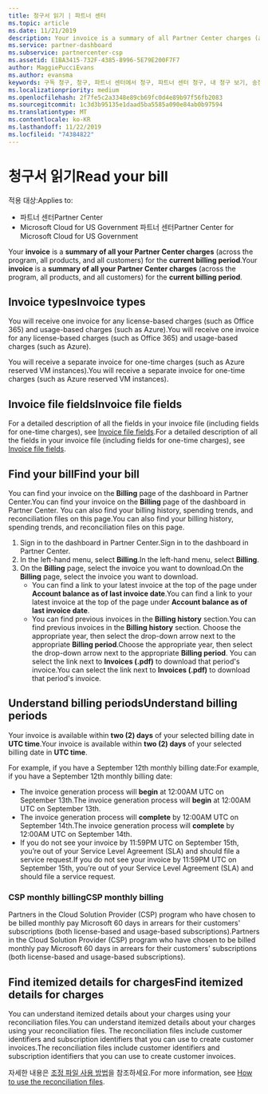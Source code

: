 ```yaml
---
title: 청구서 읽기 | 파트너 센터
ms.topic: article
ms.date: 11/21/2019
description: Your invoice is a summary of all Partner Center charges (across the program, products, and customers) for the current monthly period.
ms.service: partner-dashboard
ms.subservice: partnercenter-csp
ms.assetid: E1BA3415-732F-4385-8996-5E79E200F7F7
author: MaggiePucciEvans
ms.author: evansma
keywords: 구독 청구, 청구, 파트너 센터에서 청구, 파트너 센터 청구, 내 청구 보기, 송장, 파트너 센터 송장, CSP 송장, 내 청구서 위치
ms.localizationpriority: medium
ms.openlocfilehash: 2f7fe5c2a3348e89cb69fc0d4e89b97f56fb2083
ms.sourcegitcommit: 1c3d3b95135e1daad5ba5585a090e84ab0b97594
ms.translationtype: MT
ms.contentlocale: ko-KR
ms.lasthandoff: 11/22/2019
ms.locfileid: "74384822"
---
```

# <a name="read-your-bill"></a><span data-ttu-id="7862e-104">청구서 읽기</span><span class="sxs-lookup"><span data-stu-id="7862e-104">Read your bill</span></span>

<span data-ttu-id="7862e-105">적용 대상:</span><span class="sxs-lookup"><span data-stu-id="7862e-105">Applies to:</span></span>

- <span data-ttu-id="7862e-106">파트너 센터</span><span class="sxs-lookup"><span data-stu-id="7862e-106">Partner Center</span></span>
- <span data-ttu-id="7862e-107">Microsoft Cloud for US Government 파트너 센터</span><span class="sxs-lookup"><span data-stu-id="7862e-107">Partner Center for Microsoft Cloud for US Government</span></span>

<span data-ttu-id="7862e-108">Your **invoice** is a **summary of all your Partner Center charges** (across the program, all products, and all customers) for the **current billing period**.</span><span class="sxs-lookup"><span data-stu-id="7862e-108">Your **invoice** is a **summary of all your Partner Center charges** (across the program, all products, and all customers) for the **current billing period**.</span></span>

## <a name="invoice-types"></a><span data-ttu-id="7862e-109">Invoice types</span><span class="sxs-lookup"><span data-stu-id="7862e-109">Invoice types</span></span>

<span data-ttu-id="7862e-110">You will receive one invoice for any license-based charges (such as Office 365) and usage-based charges (such as Azure).</span><span class="sxs-lookup"><span data-stu-id="7862e-110">You will receive one invoice for any license-based charges (such as Office 365) and usage-based charges (such as Azure).</span></span>

<span data-ttu-id="7862e-111">You will receive a separate invoice for one-time charges (such as Azure reserved VM instances).</span><span class="sxs-lookup"><span data-stu-id="7862e-111">You will receive a separate invoice for one-time charges (such as Azure reserved VM instances).</span></span>

## <a name="invoice-file-fields"></a><span data-ttu-id="7862e-112">Invoice file fields</span><span class="sxs-lookup"><span data-stu-id="7862e-112">Invoice file fields</span></span>

<span data-ttu-id="7862e-113">For a detailed description of all the fields in your invoice file (including fields for one-time charges), see [Invoice file fields](invoice-file.md).</span><span class="sxs-lookup"><span data-stu-id="7862e-113">For a detailed description of all the fields in your invoice file (including fields for one-time charges), see [Invoice file fields](invoice-file.md).</span></span>

## <a name="find-your-bill"></a><span data-ttu-id="7862e-114">Find your bill</span><span class="sxs-lookup"><span data-stu-id="7862e-114">Find your bill</span></span>

<span data-ttu-id="7862e-115">You can find your invoice on the **Billing** page of the dashboard in Partner Center.</span><span class="sxs-lookup"><span data-stu-id="7862e-115">You can find your invoice on the **Billing** page of the dashboard in Partner Center.</span></span> <span data-ttu-id="7862e-116">You can also find your billing history, spending trends, and reconciliation files on this page.</span><span class="sxs-lookup"><span data-stu-id="7862e-116">You can also find your billing history, spending trends, and reconciliation files on this page.</span></span>

1. <span data-ttu-id="7862e-117">Sign in to the dashboard in Partner Center.</span><span class="sxs-lookup"><span data-stu-id="7862e-117">Sign in to the dashboard in Partner Center.</span></span>
2. <span data-ttu-id="7862e-118">In the left-hand menu, select **Billing**.</span><span class="sxs-lookup"><span data-stu-id="7862e-118">In the left-hand menu, select **Billing**.</span></span>
3. <span data-ttu-id="7862e-119">On the **Billing** page, select the invoice you want to download.</span><span class="sxs-lookup"><span data-stu-id="7862e-119">On the **Billing** page, select the invoice you want to download.</span></span>
    - <span data-ttu-id="7862e-120">You can find a link to your latest invoice at the top of the page under **Account balance as of last invoice date**.</span><span class="sxs-lookup"><span data-stu-id="7862e-120">You can find a link to your latest invoice at the top of the page under **Account balance as of last invoice date**.</span></span>
    - <span data-ttu-id="7862e-121">You can find previous invoices in the **Billing history** section.</span><span class="sxs-lookup"><span data-stu-id="7862e-121">You can find previous invoices in the **Billing history** section.</span></span> <span data-ttu-id="7862e-122">Choose the appropriate year, then select the drop-down arrow next to the appropriate **Billing period**.</span><span class="sxs-lookup"><span data-stu-id="7862e-122">Choose the appropriate year, then select the drop-down arrow next to the appropriate **Billing period**.</span></span> <span data-ttu-id="7862e-123">You can select the link next to **Invoices (.pdf)** to download that period's invoice.</span><span class="sxs-lookup"><span data-stu-id="7862e-123">You can select the link next to **Invoices (.pdf)** to download that period's invoice.</span></span>

## <a name="understand-billing-periods"></a><span data-ttu-id="7862e-124">Understand billing periods</span><span class="sxs-lookup"><span data-stu-id="7862e-124">Understand billing periods</span></span>

<span data-ttu-id="7862e-125">Your invoice is available within **two (2) days** of your selected billing date in **UTC time**.</span><span class="sxs-lookup"><span data-stu-id="7862e-125">Your invoice is available within **two (2) days** of your selected billing date in **UTC time**.</span></span>

<span data-ttu-id="7862e-126">For example, if you have a September 12th monthly billing date:</span><span class="sxs-lookup"><span data-stu-id="7862e-126">For example, if you have a September 12th monthly billing date:</span></span>

- <span data-ttu-id="7862e-127">The invoice generation process will **begin** at 12:00AM UTC on September 13th.</span><span class="sxs-lookup"><span data-stu-id="7862e-127">The invoice generation process will **begin** at 12:00AM UTC on September 13th.</span></span>
- <span data-ttu-id="7862e-128">The invoice generation process will **complete** by 12:00AM UTC on September 14th.</span><span class="sxs-lookup"><span data-stu-id="7862e-128">The invoice generation process will **complete** by 12:00AM UTC on September 14th.</span></span>
- <span data-ttu-id="7862e-129">If you do not see your invoice by 11:59PM UTC on September 15th, you’re out of your Service Level Agreement (SLA) and should file a service request.</span><span class="sxs-lookup"><span data-stu-id="7862e-129">If you do not see your invoice by 11:59PM UTC on September 15th, you’re out of your Service Level Agreement (SLA) and should file a service request.</span></span>

### <a name="csp-monthly-billing"></a><span data-ttu-id="7862e-130">CSP monthly billing</span><span class="sxs-lookup"><span data-stu-id="7862e-130">CSP monthly billing</span></span>

<span data-ttu-id="7862e-131">Partners in the Cloud Solution Provider (CSP) program who have chosen to be billed monthly pay Microsoft 60 days in arrears for their customers' subscriptions (both license-based and usage-based subscriptions).</span><span class="sxs-lookup"><span data-stu-id="7862e-131">Partners in the Cloud Solution Provider (CSP) program who have chosen to be billed monthly pay Microsoft 60 days in arrears for their customers' subscriptions (both license-based and usage-based subscriptions).</span></span>

## <a name="find-itemized-details-for-charges"></a><span data-ttu-id="7862e-132">Find itemized details for charges</span><span class="sxs-lookup"><span data-stu-id="7862e-132">Find itemized details for charges</span></span>

<span data-ttu-id="7862e-133">You can understand itemized details about your charges using your reconciliation files.</span><span class="sxs-lookup"><span data-stu-id="7862e-133">You can understand itemized details about your charges using your reconciliation files.</span></span> <span data-ttu-id="7862e-134">The reconciliation files include customer identifiers and subscription identifiers that you can use to create customer invoices.</span><span class="sxs-lookup"><span data-stu-id="7862e-134">The reconciliation files include customer identifiers and subscription identifiers that you can use to create customer invoices.</span></span>

<span data-ttu-id="7862e-135">자세한 내용은 [조정 파일 사용 방법](use-the-reconciliation-files.md)을 참조하세요.</span><span class="sxs-lookup"><span data-stu-id="7862e-135">For more information, see [How to use the reconciliation files](use-the-reconciliation-files.md).</span></span>
